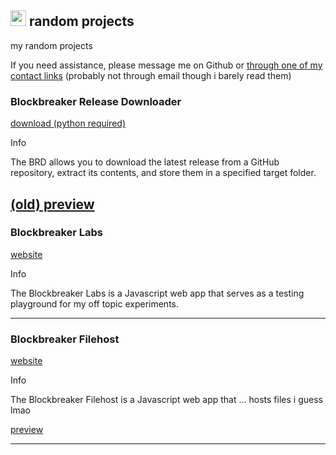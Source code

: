 <a href="https://theblockbreaker.github.io"><img src="https://theblockbreaker.github.io/assets/homebutton.gif" width="25" height="25"></a> random projects
------------
my random projects

If you need assistance, please message me on Github or [through one of my contact links](https://theblockbreaker.github.io/contact) (probably not through email though i barely read them)

<h3>Blockbreaker Release Downloader</h3>

[download (python required)](https://github.com/TheBlockbreaker/Blockbreaker-Release-Downloader)

Info

The BRD allows you to download the latest release from a GitHub repository, extract its contents, and store them in a specified target folder.

[(old) preview](https://blockbreaker-filehost.glitch.me/file/raw/hWY1hr7u2liGWM5M_1705629008364.mp4)
--------------------------
<h3>Blockbreaker Labs</h3>

[website](https://blockbreakerlabs.vercel.app/)

Info

The Blockbreaker Labs is a Javascript web app that serves as a testing playground for my off topic experiments.

--------------------------

<h3>Blockbreaker Filehost</h3>

[website](https://blockbreaker-filehost.glitch.me/)

Info

The Blockbreaker Filehost is a Javascript web app that ... hosts files i guess lmao

[preview](https://blockbreaker-filehost.glitch.me/file/hWY1hr7u2liGWM5M_1705629008364.mp4)

--------------------------
